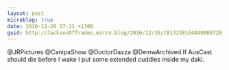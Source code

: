 ```yaml
---
layout: post
microblog: true
date: 2016-12-26 17:21 +1300
guid: http://JacksonOfTrades.micro.blog/2016/12/26/t813238164840009728.html
---
```

@JRPictures @CanipaShow @DoctorDazza @DemwArchived If AusCast should die before I wake I put some extended cuddles inside my daki.
